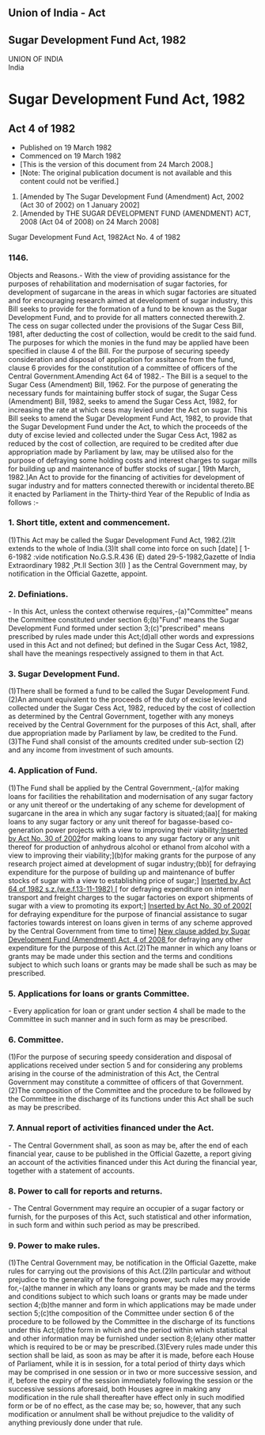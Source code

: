 ## Union of India - Act

## Sugar Development Fund Act, 1982

UNION OF INDIA  
India

# Sugar Development Fund Act, 1982

## Act 4 of 1982

  * Published on 19 March 1982 
  * Commenced on 19 March 1982 
  * [This is the version of this document from 24 March 2008.] 
  * [Note: The original publication document is not available and this content could not be verified.] 

  1. [Amended by The Sugar Development Fund (Amendment) Act, 2002 (Act 30 of 2002) on 1 January 2002] 
  2. [Amended by THE SUGAR DEVELOPMENT FUND (AMENDMENT) ACT, 2008 (Act 04 of 2008) on 24 March 2008] 

Sugar Development Fund Act, 1982Act No. 4 of 1982

### 1146.

Objects and Reasons.- With the view of providing assistance for the purposes
of rehabilitation and modernisation of sugar factories, for development of
sugarcane in the areas in which sugar factories are situated and for
encouraging research aimed at development of sugar industry, this Bill seeks
to provide for the formation of a fund to be known as the Sugar Development
Fund, and to provide for all matters connected therewith.2\. The cess on sugar
collected under the provisions of the Sugar Cess Bill, 1981, after deducting
the cost of collection, would be credit to the said fund. The purposes for
which the monies in the fund may be applied have been specified in clause 4 of
the Bill. For the purpose of securing speedy consideration and disposal of
application for assitance from the fund, clause 6 provides for the
constitution of a committee of officers of the Central Government.Amending Act
64 of 1982.- The Bill is a sequel to the Sugar Cess (Amendment) Bill, 1962.
For the purpose of generating the necessary funds for maintaining buffer stock
of sugar, the Sugar Cess (Amendment) Bill, 1982, seeks to amend the Sugar Cess
Act, 1982, for increasing the rate at which cess may levied under the Act on
sugar. This Bill seeks to amend the Sugar Development Fund Act, 1982, to
provide that the Sugar Development Fund under the Act, to which the proceeds
of the duty of excise levied and collected under the Sugar Cess Act, 1982 as
reduced by the cost of collection, are required to be credited after due
appropriation made by Parliament by law, may be utilised also for the purpose
of defraying some holding costs and interest charges to sugar mills for
building up and maintenance of buffer stocks of sugar.[ 19th March, 1982.]An
Act to provide for the financing of activities for development of sugar
industry and for matters connected therewith or incidental thereto.BE it
enacted by Parliament in the Thirty-third Year of the Republic of India as
follows :-

### 1. Short title, extent and commencement.

(1)This Act may be called the Sugar Development Fund Act, 1982.(2)It extends
to the whole of India.(3)It shall come into force on such [date] [ 1-6-1982
:vide notification No.G.S.R.436 (E) dated 29-5-1982,Gazette of India
Extraordinary 1982 ,Pt.II Section 3(I) ] as the Central Government may, by
notification in the Official Gazette, appoint.

### 2. Definiations.

\- In this Act, unless the context otherwise requires,-(a)"Committee" means
the Committee constituted under section 6;(b)"Fund" means the Sugar
Development Fund formed under section 3;(c)"prescribed" means prescribed by
rules made under this Act;(d)all other words and expressions used in this Act
and not defined; but defined in the Sugar Cess Act, 1982, shall have the
meanings respectively assigned to them in that Act.

### 3. Sugar Development Fund.

(1)There shall be formed a fund to be called the Sugar Development Fund.(2)An
amount equivalent to the proceeds of the duty of excise levied and collected
under the Sugar Cess Act, 1982, reduced by the cost of collection as
determined by the Central Government, together with any moneys received by the
Central Government for the purposes of this Act, shall, after due
appropriation made by Parliament by law, be credited to the Fund.(3)The Fund
shall consist of the amounts credited under sub-section (2) and any income
from investment of such amounts.

### 4. Application of Fund.

(1)The Fund shall be applied by the Central Government,-(a)for making loans
for facilities the rehabilitation and modernisation of any sugar factory or
any unit thereof or the undertaking of any scheme for development of sugarcane
in the area in which any sugar factory is situated;(aa)[ for making loans to
any sugar factory or any unit thereof for bagasse-based co-generation power
projects with a view to improving their viability;[Inserted by Act No. 30 of
2002](aaa)for making loans to any sugar factory or any unit thereof for
production of anhydrous alcohol or ethanol from alcohol with a view to
improving their viability;](b)for making grants for the purpose of any
research project aimed at development of sugar industry;(bb)[ for defraying
expenditure for the purpose of building up and maintenance of buffer stocks of
sugar with a view to establishing price of sugar;] [ Inserted by Act 64 of
1982 s.z.(w.e.f.13-11-1982) ](bbb)[ for defraying expenditure on internal
transport and freight charges to the sugar factories on export shipments of
sugar with a view to promoting its export;] [Inserted by Act No. 30 of
2002](bbbb)[ for defraying expenditure for the purpose of financial assistance
to sugar factories towards interest on loans given in terms of any scheme
approved by the Central Government from time to time] [New clause added by
Sugar Development Fund (Amendment) Act, 4 of 2008 ](c)for defraying any other
expenditure for the purpose of this Act.(2)The manner in which any loans or
grants may be made under this section and the terms and conditions subject to
which such loans or grants may be made shall be such as may be prescribed.

### 5. Applications for loans or grants Committee.

\- Every application for loan or grant under section 4 shall be made to the
Committee in such manner and in such form as may be prescribed.

### 6. Committee.

(1)For the purpose of securing speedy consideration and disposal of
applications received under section 5 and for considering any problems arising
in the course of the administration of this Act, the Central Government may
constitute a committee of officers of that Government.(2)The composition of
the Committee and the procedure to be followed by the Committee in the
discharge of its functions under this Act shall be such as may be prescribed.

### 7. Annual report of activities financed under the Act.

\- The Central Government shall, as soon as may be, after the end of each
financial year, cause to be published in the Official Gazette, a report giving
an account of the activities financed under this Act during the financial
year, together with a statement of accounts.

### 8. Power to call for reports and returns.

\- The Central Government may require an occupier of a sugar factory or
furnish, for the purposes of this Act, such statistical and other information,
in such form and within such period as may be prescribed.

### 9. Power to make rules.

(1)The Central Government may, be notification in the Official Gazette, make
rules for carrying out the provisions of this Act.(2)In particular and without
prejudice to the generality of the foregoing power, such rules may provide
for,-(a)the manner in which any loans or grants may be made and the terms and
conditions subject to which such loans or grants may be made under section
4;(b)the manner and form in which applications may be made under section
5;(c)the composition of the Committee under section 6 of the procedure to be
followed by the Committee in the discharge of its functions under this
Act;(d)the form in which and the period within which statistical and other
information may be furnished under section 8;(e)any other matter which is
required to be or may be prescribed.(3)Every rules made under this section
shall be laid, as soon as may be after it is made, before each House of
Parliament, while it is in session, for a total period of thirty days which
may be comprised in one session or in two or more successive session, and if,
before the expiry of the session immediately following the session or the
successive sessions aforesaid, both Houses agree in making any modification in
the rule shall thereafter have effect only in such modified form or be of no
effect, as the case may be; so, however, that any such modification or
annulment shall be without prejudice to the validity of anything previously
done under that rule.

